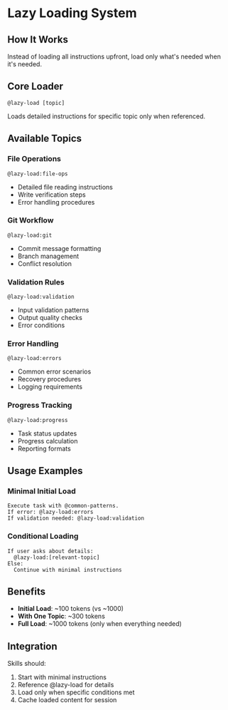 # Lazy Loading System

## How It Works

Instead of loading all instructions upfront, load only what's needed when it's needed.

## Core Loader

```
@lazy-load [topic]
```

Loads detailed instructions for specific topic only when referenced.

## Available Topics

### File Operations
`@lazy-load:file-ops`
- Detailed file reading instructions
- Write verification steps
- Error handling procedures

### Git Workflow
`@lazy-load:git`
- Commit message formatting
- Branch management
- Conflict resolution

### Validation Rules
`@lazy-load:validation`
- Input validation patterns
- Output quality checks
- Error conditions

### Error Handling
`@lazy-load:errors`
- Common error scenarios
- Recovery procedures
- Logging requirements

### Progress Tracking
`@lazy-load:progress`
- Task status updates
- Progress calculation
- Reporting formats

## Usage Examples

### Minimal Initial Load
```
Execute task with @common-patterns.
If error: @lazy-load:errors
If validation needed: @lazy-load:validation
```

### Conditional Loading
```
If user asks about details:
  @lazy-load:[relevant-topic]
Else:
  Continue with minimal instructions
```

## Benefits

- **Initial Load**: ~100 tokens (vs ~1000)
- **With One Topic**: ~300 tokens
- **Full Load**: ~1000 tokens (only when everything needed)

## Integration

Skills should:
1. Start with minimal instructions
2. Reference @lazy-load for details
3. Load only when specific conditions met
4. Cache loaded content for session